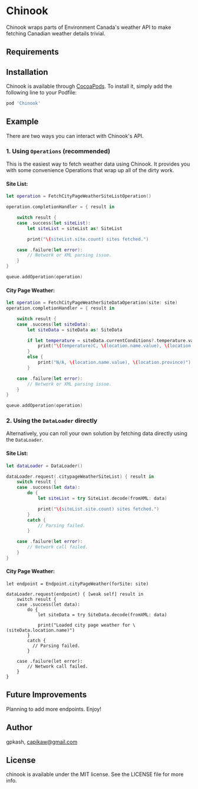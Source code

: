 # Chinook

Chinook wraps parts of Environment Canada's weather API to make fetching Canadian weather details trivial.

## Requirements

## Installation

Chinook is available through [CocoaPods](https://cocoapods.org). To install
it, simply add the following line to your Podfile:

```ruby
pod 'Chinook'
```

## Example

There are two ways you can interact with Chinook's API.

### 1. Using `Operations` (recommended)

This is the easiest way to fetch weather data using Chinook. It provides you with some convenience Operations that wrap up all of the dirty work.

#### Site List:
```swift
let operation = FetchCityPageWeatherSiteListOperation()

operation.completionHandler = { result in

    switch result {
    case .success(let siteList):
        let siteList = siteList as! SiteList

        print("\(siteList.site.count) sites fetched.")

    case .failure(let error):
        // Network or XML parsing issue.
    }
}

queue.addOperation(operation)
```

#### City Page Weather:
```swift
let operation = FetchCityPageWeatherSiteDataOperation(site: site)
operation.completionHandler = { result in

    switch result {
    case .success(let siteData):
        let siteData = siteData as! SiteData

        if let temperature = siteData.currentConditions?.temperature.value {
            print("\(temperature)C, \(location.name.value), \(location.province)")
        }
        else {
            print("N/A, \(location.name.value), \(location.province)")
        }

    case .failure(let error):
        // Network or XML parsing issue.
    }
}

queue.addOperation(operation)

```

### 2. Using the `DataLoader` directly

Alternatively, you can roll your own solution by fetching data directly using the `DataLoader`.

#### Site List:
```swift
let dataLoader = DataLoader()

dataLoader.request(.citypageWeatherSiteList) { result in
    switch result {
    case .success(let data):
        do {
            let siteList = try SiteList.decode(fromXML: data)

            print("\(siteList.site.count) sites fetched.")
        }
        catch {
            // Parsing failed.
        }

    case .failure(let error):
        // Network call failed.
    }
}
```

#### City Page Weather:

```
let endpoint = Endpoint.cityPageWeather(forSite: site)

dataLoader.request(endpoint) { [weak self] result in
    switch result {
    case .success(let data):
        do {
            let siteData = try SiteData.decode(fromXML: data)

            print("Loaded city page weather for \(siteData.location.name)")
        }
        catch {
          // Parsing failed.
        }

    case .failure(let error):
        // Network call failed.
    }
}
```

## Future Improvements

Planning to add more endpoints. Enjoy!

## Author

gpkash, capikaw@gmail.com

## License

chinook is available under the MIT license. See the LICENSE file for more info.
